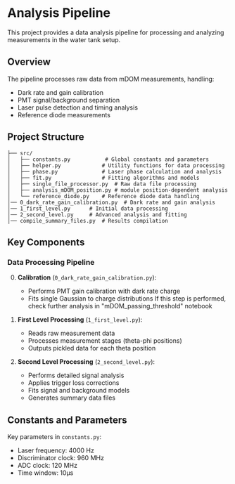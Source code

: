 # Analysis Pipeline

This project provides a data analysis pipeline for processing and analyzing measurements in the water tank setup.

## Overview

The pipeline processes raw data from mDOM measurements, handling:
- Dark rate and gain calibration
- PMT signal/background separation
- Laser pulse detection and timing analysis
- Reference diode measurements

## Project Structure

```
├── src/
│   ├── constants.py           # Global constants and parameters
│   ├── helper.py             # Utility functions for data processing
│   ├── phase.py              # Laser phase calculation and analysis
│   ├── fit.py                # Fitting algorithms and models
│   ├── single_file_processor.py  # Raw data file processing
│   ├── analysis_mDOM_position.py # module position-dependent analysis
│   └── reference_diode.py    # Reference diode data handling
│── 0_dark_rate_gain_calibration.py  # Dark rate and gain analysis
│── 1_first_level.py      # Initial data processing
│── 2_second_level.py     # Advanced analysis and fitting
│── compile_summary_files.py  # Results compilation
```

## Key Components

### Data Processing Pipeline

0. **Calibration** (`0_dark_rate_gain_calibration.py`):
   - Performs PMT gain calibration with dark rate charge
   - Fits single Gaussian to charge distributions
    If this step is performed, check further analysis in "mDOM_passing_threshold" notebook

1. **First Level Processing** (`1_first_level.py`):
   - Reads raw measurement data
   - Processes measurement stages (theta-phi positions)
   - Outputs pickled data for each theta position

2. **Second Level Processing** (`2_second_level.py`):
   - Performs detailed signal analysis
   - Applies trigger loss corrections
   - Fits signal and background models
   - Generates summary data files

## Constants and Parameters

Key parameters in `constants.py`:
- Laser frequency: 4000 Hz
- Discriminator clock: 960 MHz
- ADC clock: 120 MHz
- Time window: 10μs
